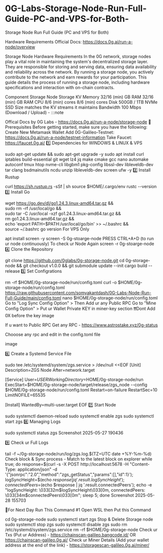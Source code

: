 # 0G-Labs-Storage-Node-Run-Full-Guide-PC-and-VPS-for-Both-
Storage Node Run Full Guide (PC and VPS for Both)


Hardware Requirements
Official Docs: https://docs.0g.ai/run-a-node/overview

Storage Node Hardware Requirements
In the 0G network, storage nodes play a vital role in maintaining the system's decentralized storage layer. They are responsible for storing and serving data, ensuring data availability and reliability across the network. By running a storage node, you actively contribute to the network and earn rewards for your participation. This guide details the process of running a storage node, including hardware specifications and interaction with on-chain contracts.

Component	Storage Node	Storage KV
Memory	32/16 (min) GB RAM	32/16 (min) GB RAM
CPU	8/6 (min) cores	8/6 (min) cores
Disk	500GB / 1TB NVMe SSD	Size matches the KV streams it maintains
Bandwidth	100 Mbps (Download / Upload)	-
:::note







Offical Docs by 0G Labs - https://docs.0g.ai/run-a-node/storage-node
🧰 Prerequisites
Before getting started, make sure you have the following:
Create New Metamask Wallet
Add 0G-Galileo-Testnet: https://docs.0g.ai/run-a-node/testnet-information
Take Faucet: https://faucet.0g.ai/
1️⃣ Dependencies for WINDOWS & LINUX & VPS

sudo apt-get update && sudo apt-get upgrade -y
sudo apt install curl iptables build-essential git wget lz4 jq make cmake gcc nano automake autoconf tmux htop nvme-cli libgbm1 pkg-config libssl-dev libleveldb-dev tar clang bsdmainutils ncdu unzip libleveldb-dev screen ufw -y
2️⃣ Install Rustup

curl https://sh.rustup.rs -sSf | sh
source $HOME/.cargo/env
rustc --version
3️⃣ Install Go

wget https://go.dev/dl/go1.24.3.linux-amd64.tar.gz && \
sudo rm -rf /usr/local/go && \
sudo tar -C /usr/local -xzf go1.24.3.linux-amd64.tar.gz && \
rm go1.24.3.linux-amd64.tar.gz && \
echo 'export PATH=$PATH:/usr/local/go/bin' >> ~/.bashrc && \
source ~/.bashrc
go version
For VPS Only

apt install screen -y
screen -S 0g-stoarge-node
PRESS CTRL+A+D (to run ur node continuously)
To check ur Node Again
screen -r 0g-stoarge-node
4️⃣ Clone the Repository

git clone https://github.com/0glabs/0g-storage-node.git
cd 0g-storage-node && git checkout v1.0.0 && git submodule update --init
cargo build --release
5️⃣ Set Configrations

rm -rf $HOME/0g-storage-node/run/config.toml
curl -o $HOME/0g-storage-node/run/config.toml https://raw.githubusercontent.com/somyakantdash/0G-Labs-Node-Run-Full-Guide/main/config.toml
nano $HOME/0g-storage-node/run/config.toml
Go to "Log Sync Config Option" > Then Add ur any Public RPC
Go to "Mine Config Option" > Put ur Wallet Private KEY in miner-key section ❗❗Dont Add 0X before the key
image

If u want to Public RPC
Get any RPC - https://www.astrostake.xyz/0g-status

Chooose any rpc and edit in the config.toml file

image

6️⃣ Create a Systemd Service File

sudo tee /etc/systemd/system/zgs.service > /dev/null <<EOF
[Unit]
Description=ZGS Node
After=network.target

[Service]
User=$USER
WorkingDirectory=$HOME/0g-storage-node/run
ExecStart=$HOME/0g-storage-node/target/release/zgs_node --config $HOME/0g-storage-node/run/config.toml
Restart=on-failure
RestartSec=10
LimitNOFILE=65535

[Install]
WantedBy=multi-user.target
EOF
7️⃣ Start Node

sudo systemctl daemon-reload
sudo systemctl enable zgs
sudo systemctl start zgs
8️⃣ Managing Logs

sudo systemctl status zgs
Screenshot 2025-05-27 190436

9️⃣ Check ur Full Logs

tail -f ~/0g-storage-node/run/log/zgs.log.$(TZ=UTC date +%Y-%m-%d)
Check block & Sync process - Match to the latest block on explorer
 while true; do     response=$(curl -s -X POST http://localhost:5678 -H "Content-Type: application/json" -d '{"jsonrpc":"2.0","method":"zgs_getStatus","params":[],"id":1}');     logSyncHeight=$(echo $response | jq '.result.logSyncHeight');     connectedPeers=$(echo $response | jq '.result.connectedPeers');     echo -e "logSyncHeight: \033[32m$logSyncHeight\033[0m, connectedPeers: \033[34m$connectedPeers\033[0m";     sleep 5; done
Screenshot 2025-05-28 155703

🔶For Next Day Run This Command
#1 Open WSL then Put this Command

cd 0g-storage-node
sudo systemctl start zgs
Stop & Delete Storage node
sudo systemctl stop zgs
sudo systemctl disable zgs
sudo rm /etc/systemd/system/zgs.service
rm -rf $HOME/0g-storage-node
Check ur Txs (Put ur Address) - https://chainscan-galileo.bangcode.id/ OR https://chainscan-galileo.0g.ai/
Check ur Miner Details (Add your wallet address at the end of the link) - https://storagescan-galileo.0g.ai/miner/
